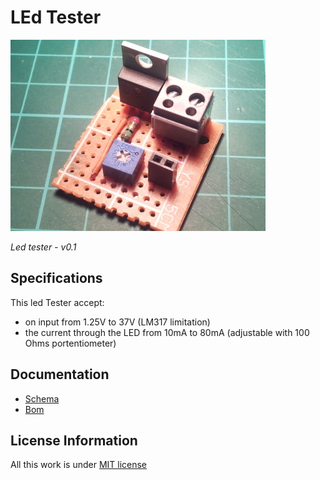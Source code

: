 LEd Tester
===========

![led tester](ledtester/ledTester-finish.jpg)

*Led tester - v0.1*

Specifications
---------------

This led Tester accept: 
+ on input from 1.25V to 37V (LM317 limitation)
+ the current through the LED from 10mA to 80mA (adjustable with 100 Ohms portentiometer)

Documentation
--------------

+ [Schema](doc/schema.md)
+ [Bom](doc/bom.md)

License Information
-------------------
All this work is under [MIT license](http://en.wikipedia.org/wiki/MIT_License)
